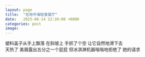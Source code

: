 ```yaml
---
layout: page
title:  "在地中海轻食餐厅"
date:   2025-06-14 22:26:00 +0800
categories: post
image:
---
```


塑料盖子从手上飘落
在斜坡上
手抓了个空
让它自然地滑下去
<br>
天热了
美眉露出五分之一个屁屁
但冰淇淋机器嗡嗡地拒绝了
她的请求






